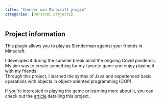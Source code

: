 ```yaml
---
title: "Slender man Minecraft plugin"
categories: [Personal projects]
---
```


## Project information

This plugin allows you to play as Slenderman against your friends in Minecraft.

I developed it during the summer break amid the ongoing Covid pandemic. My aim was to create something for my favorite game and enjoy playing it with my friends.\
Through this project, I learned the syntax of Java and experienced basic operations with objects in object-oriented programming (OOP).

If you're interested in playing the game or learning more about it, you can check out the [article](/posts/Slender_man_plugin_article) detailing this project.